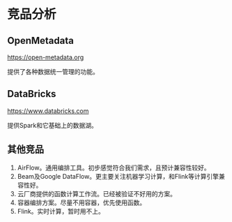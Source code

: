 # 竞品分析

## OpenMetadata

https://open-metadata.org

提供了各种数据统一管理的功能。

## DataBricks

https://www.databricks.com

提供Spark和它基础上的数据湖。

## 其他竞品

1. AirFlow。通用编排工具。初步感觉符合我们需求，且预计兼容性较好。
2. Beam及Google DataFlow。更主要关注机器学习计算，和Flink等计算引擎兼容性好。
3. 云厂商提供的函数计算工作流。已经被验证不好用的方案。
4. 容器编排方案。尽量不用容器，优先使用函数。
5. Flink。实时计算，暂时用不上。

